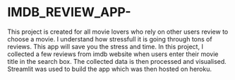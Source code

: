 # IMDB_REVIEW_APP-
This project is created for all movie lovers who rely on other users review to choose a movie. I understand how stressfull it is going through tons of reviews. This app will save you the stress and time. 
In this project, I collected a few reviews from imdb website when users enter their movie title in the search box.
The collected data is then processed and visualised.
Streamlit was used to build the app which was then hosted on heroku.
